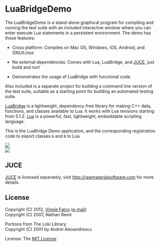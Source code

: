 # LuaBridgeDemo

The LuaBridgeDemo is a stand-alone graphical program for compiling and running
the test suite with an included interactive window where you can enter execute
Lua statements in a persistent environment. The demo has these features:

- Cross platform: Compiles on Mac OS, Windows, iOS, Android, and GNU/Linux

- No external dependencies: Comes with Lua, LuaBridge, and [JUCE][5], just build and run!

- Demonstrates the usage of LuaBridge with functional code.

Also included is a separate project for building a command line version of
the test suite, suitable as a starting point for building an automated
testing suite.

[LuaBridge][3] is a lightweight, dependency-free library for making C++ data,
functions, and classes available to Lua. It works with Lua revisions starting
from 5.1.2. [Lua][4] is a powerful, fast, lightweight, embeddable scripting
language.

This is the LuaBridge Demo application, and the corresponding registration code
to export classes `A` and `B` to Lua.

<a href="https://github.com/vinniefalco/LuaBridgeDemo">
<img src="http://vinniefalco.github.com/LuaBridgeDemo/LuaBridgeDemoScreenshot.png">
</a><br>

<a href="https://github.com/vinniefalco/LuaBridgeDemo/downloads">
<img src="http://vinniefalco.github.com/images/ThreeOSDownloadNow.png">
</a><br>

## JUCE

[JUCE][5] is licensed separately, visit http://rawmaterialsoftware.com for more
details.

## License

Copyright (C) 2012, [Vinnie Falco][1] ([e-mail][0]) <br>
Copyright (C) 2007, Nathan Reed <br>
  
Portions from The Loki Library: <br>
Copyright (C) 2001 by Andrei Alexandrescu

License: The [MIT License][2]

[0]: mailto:vinnie.falco@gmail.com "Vinnie Falco (Email)"
[1]: http://www.vinniefalco.com "Vinnie Falco"
[2]: http://www.opensource.org/licenses/mit-license.html "The MIT License"
[3]: https://github.com/vinniefalco/LuaBridge "LuaBridge"
[4]: http://lua.org "The Lua Programming Language"
[5]: http://www.rawmaterialsoftware.com "The JUCE Library"
